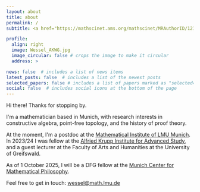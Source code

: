 ```yaml
---
layout: about
title: about
permalink: /
subtitle: <a href="https://mathscinet.ams.org/mathscinet/MRAuthorID/1219983" target="_blank">MR Author ID 1219983</a>

profile:
  align: right
  image: Wessel_AKWG.jpg
  image_circular: false # crops the image to make it circular
  address: >

news: false  # includes a list of news items
latest_posts: false  # includes a list of the newest posts
selected_papers: false # includes a list of papers marked as "selected={true}"
social: false  # includes social icons at the bottom of the page
---
```


Hi there! Thanks for stopping by.

I'm a mathematician based in Munich, with research interests in constructive algebra, 
point-free topology, and the history of proof theory.

At the moment, I'm a postdoc at the <a href="https://www.mathematik.uni-muenchen.de/~wessel/" target="_blank">Mathematical Institute of LMU Munich</a>.
In 2023/24 I was fellow at the <a href="https://www.wiko-greifswald.de/fellows/alfried-krupp-fellows-programm/fellows-finden/2023-2024/misselbeck-wessel-daniel-phd/" target="_blank">Alfried Krupp Institute for Advanced Study</a>, 
and a guest lecturer at the Faculty of Arts and Humanities at the University of Greifswald.

As of 1 October 2025, I will be a DFG fellow at the <a href="https://www.mcmp.philosophie.uni-muenchen.de/index.html" target="_blank">Munich Center for Mathematical Philosophy</a>.



<!--I studied in Berlin, Munich, Trento, and Verona, where I obtained a PhD and carried out postdoctoral work. Currently, I am taking time off academia that is devoted to care work.

In the academic year 2023/24 I will be fellow at the Alfried Krupp Institute for Advanced Study, 
aiming to reignite research on Gentzen's *Nachlass*.-->

Feel free to get in touch: wessel@math.lmu.de

<!--Write your biography here. Tell the world about yourself. Link to your favorite [subreddit](http://reddit.com). You can put a picture in, too. The code is already in, just name your picture `prof_pic.jpg` and put it in the `img/` folder.

Put your address / P.O. box / other info right below your picture. You can also disable any of these elements by editing `profile` property of the YAML header of your `_pages/about.md`. Edit `_bibliography/papers.bib` and Jekyll will render your [publications page](/al-folio/publications/) automatically.

Link to your social media connections, too. This theme is set up to use [Font Awesome icons](http://fortawesome.github.io/Font-Awesome/) and [Academicons](https://jpswalsh.github.io/academicons/), like the ones below. Add your Facebook, Twitter, LinkedIn, Google Scholar, or just disable all of them.-->
